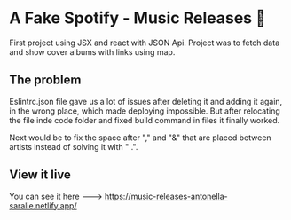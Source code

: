 # A Fake Spotify - Music Releases 🎵
First project using JSX and react with JSON Api. Project was to fetch data and show cover albums with links using map.

## The problem

Eslintrc.json file gave us a lot of issues after deleting it and adding it again, in the wrong place, which made deploying impossible. But after relocating the file inde code folder and fixed build command in files it finally worked.

Next would be to fix the space after "," and "&" that are placed between artists instead of solving it with " .".

## View it live

You can see it here ---> https://music-releases-antonella-saralie.netlify.app/
